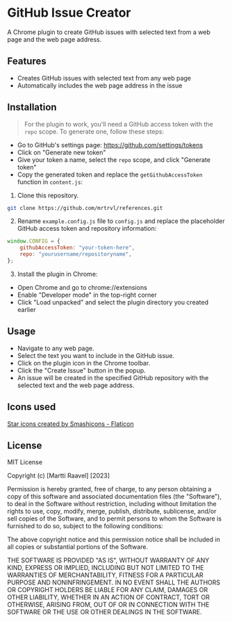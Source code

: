# GitHub Issue Creator

A Chrome plugin to create GitHub issues with selected text from a web page and the web page address.

## Features

- Creates GitHub issues with selected text from any web page
- Automatically includes the web page address in the issue

## Installation

> For the plugin to work, you'll need a GitHub access token with the `repo` scope. To generate one, follow these steps:

- Go to GitHub's settings page: https://github.com/settings/tokens
- Click on "Generate new token"
- Give your token a name, select the `repo` scope, and click "Generate token"
- Copy the generated token and replace the `getGithubAccessToken` function in `content.js`:


1. Clone this repository.

```bash
git clone https://github.com/mrtrvl/references.git
```

2. Rename `example.config.js` file to `config.js` and replace the placeholder GitHub access token and repository information:

```javascript
window.CONFIG = {
    githubAccessToken: "your-token-here",
    repo: "yourusername/repositoryname",
};
```

3. Install the plugin in Chrome:
- Open Chrome and go to chrome://extensions
- Enable "Developer mode" in the top-right corner
- Click "Load unpacked" and select the plugin directory you created earlier

## Usage
- Navigate to any web page.
- Select the text you want to include in the GitHub issue.
- Click on the plugin icon in the Chrome toolbar.
- Click the "Create Issue" button in the popup.
- An issue will be created in the specified GitHub repository with the selected text and the web page address.

## Icons used

<a href="https://www.flaticon.com/free-icons/star" title="star icons">Star icons created by Smashicons - Flaticon</a>


## License

MIT License

Copyright (c) [Martti Raavel] [2023]

Permission is hereby granted, free of charge, to any person obtaining a copy
of this software and associated documentation files (the "Software"), to deal
in the Software without restriction, including without limitation the rights
to use, copy, modify, merge, publish, distribute, sublicense, and/or sell
copies of the Software, and to permit persons to whom the Software is
furnished to do so, subject to the following conditions:

The above copyright notice and this permission notice shall be included in all
copies or substantial portions of the Software.

THE SOFTWARE IS PROVIDED "AS IS", WITHOUT WARRANTY OF ANY KIND, EXPRESS OR
IMPLIED, INCLUDING BUT NOT LIMITED TO THE WARRANTIES OF MERCHANTABILITY,
FITNESS FOR A PARTICULAR PURPOSE AND NONINFRINGEMENT. IN NO EVENT SHALL THE
AUTHORS OR COPYRIGHT HOLDERS BE LIABLE FOR ANY CLAIM, DAMAGES OR OTHER
LIABILITY, WHETHER IN AN ACTION OF CONTRACT, TORT OR OTHERWISE, ARISING FROM,
OUT OF OR IN CONNECTION WITH THE SOFTWARE OR THE USE OR OTHER DEALINGS IN THE
SOFTWARE.
